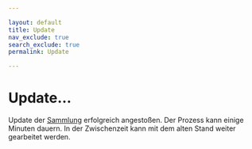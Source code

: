 ```yaml
---

layout: default
title: Update
nav_exclude: true
search_exclude: true
permalink: Update

---
```


# Update…

Update der [Sammlung](/Sammlung) erfolgreich angestoßen. Der Prozess kann einige Minuten dauern. In der Zwischenzeit kann mit dem alten Stand weiter gearbeitet werden. 
